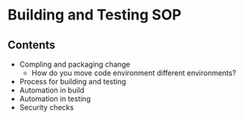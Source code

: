 # Building and Testing SOP

## Contents
* Compling and packaging change
  * How do you move code environment different environments?
* Process for building and testing
* Automation in build
* Automation in testing
* Security checks

